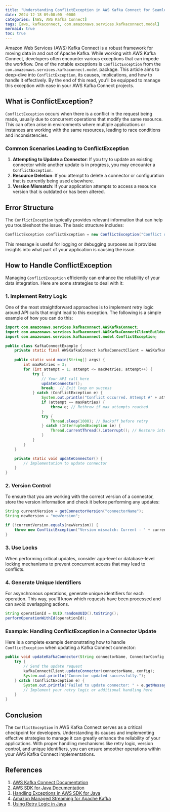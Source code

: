 ```yaml
---
title: "Understanding ConflictException in AWS Kafka Connect for Seamless Data Integration"
date: 2024-12-18 09:00:00 -0000
categories: [AWS, AWS Kafka Connect]
tags: [aws, kafkaconnect, com.amazonaws.services.kafkaconnect.model]
mermaid: true
toc: true
---
```



Amazon Web Services (AWS) Kafka Connect is a robust framework for moving data in and out of Apache Kafka. While working with AWS Kafka Connect, developers often encounter various exceptions that can impede the workflow. One of the notable exceptions is `ConflictException` from the `com.amazonaws.services.kafkaconnect.model` package. This article aims to deep-dive into `ConflictException`, its causes, implications, and how to handle it effectively. By the end of this read, you'll be equipped to manage this exception with ease in your AWS Kafka Connect projects.

## What is ConflictException?

`ConflictException` occurs when there is a conflict in the request being made, usually due to concurrent operations that modify the same resource. This can often arise in environments where multiple applications or instances are working with the same resources, leading to race conditions and inconsistencies.

### Common Scenarios Leading to ConflictException

1. **Attempting to Update a Connector**: If you try to update an existing connector while another update is in progress, you may encounter a `ConflictException`.
2. **Resource Deletion**: If you attempt to delete a connector or configuration that is currently being used elsewhere.
3. **Version Mismatch**: If your application attempts to access a resource version that is outdated or has been altered.

## Error Structure

The `ConflictException` typically provides relevant information that can help you troubleshoot the issue. The basic structure includes:

```java
ConflictException conflictException = new ConflictException("Conflict occurred while processing the request.");
```

This message is useful for logging or debugging purposes as it provides insights into what part of your application is causing the issue.

## How to Handle ConflictException

Managing `ConflictException` efficiently can enhance the reliability of your data integration. Here are some strategies to deal with it:

### 1. Implement Retry Logic

One of the most straightforward approaches is to implement retry logic around API calls that might lead to this exception. The following is a simple example of how you can do this:

```java
import com.amazonaws.services.kafkaconnect.AWSKafkaConnect;
import com.amazonaws.services.kafkaconnect.AWSKafkaConnectClientBuilder;
import com.amazonaws.services.kafkaconnect.model.ConflictException;

public class KafkaConnectExample {
    private static final AWSKafkaConnect kafkaConnectClient = AWSKafkaConnectClientBuilder.defaultClient();
    
    public static void main(String[] args) {
        int maxRetries = 3;
        for (int attempt = 1; attempt <= maxRetries; attempt++) {
            try {
                // Your API call here
                updateConnector();
                break;  // Exit loop on success
            } catch (ConflictException e) {
                System.out.println("Conflict occurred. Attempt #" + attempt);
                if (attempt == maxRetries) {
                    throw e; // Rethrow if max attempts reached
                }
                try {
                    Thread.sleep(1000); // Backoff before retry
                } catch (InterruptedException ie) {
                    Thread.currentThread().interrupt(); // Restore interrupted status
                }
            }
        }
    }

    private static void updateConnector() {
        // Implementation to update connector
    }
}
```

### 2. Version Control

To ensure that you are working with the correct version of a connector, store the version information and check it before performing any updates:

```java
String currentVersion = getConnectorVersion("connectorName");
String newVersion = "newVersion";

if (!currentVersion.equals(newVersion)) {
    throw new ConflictException("Version mismatch: Current - " + currentVersion + ", New - " + newVersion);
}
```

### 3. Use Locks

When performing critical updates, consider app-level or database-level locking mechanisms to prevent concurrent access that may lead to conflicts.

### 4. Generate Unique Identifiers

For asynchronous operations, generate unique identifiers for each operation. This way, you'll know which requests have been processed and can avoid overlapping actions.

```java
String operationId = UUID.randomUUID().toString();
performOperationWithId(operationId);
```

### Example: Handling ConflictException in a Connector Update

Here is a complete example demonstrating how to handle `ConflictException` when updating a Kafka Connect connector:

```java
public void updateKafkaConnector(String connectorName, ConnectorConfig config) {
    try {
        // Send the update request
        kafkaConnectClient.updateConnector(connectorName, config);
        System.out.println("Connector updated successfully.");
    } catch (ConflictException e) {
        System.out.println("Failed to update connector: " + e.getMessage());
        // Implement your retry logic or additional handling here
    }
}
```

## Conclusion

The `ConflictException` in AWS Kafka Connect serves as a critical checkpoint for developers. Understanding its causes and implementing effective strategies to manage it can greatly enhance the reliability of your applications. With proper handling mechanisms like retry logic, version control, and unique identifiers, you can ensure smoother operations within your AWS Kafka Connect implementations.

## References

1. [AWS Kafka Connect Documentation](https://docs.aws.amazon.com/kafka/latest/developerguide/kafka-connect.html)
2. [AWS SDK for Java Documentation](https://docs.aws.amazon.com/sdk-for-java/latest/developer-guide/home.html)
3. [Handling Exceptions in AWS SDK for Java](https://docs.aws.amazon.com/sdk-for-java/latest/developer-guide/java_exception_handling.html)
4. [Amazon Managed Streaming for Apache Kafka](https://aws.amazon.com/msk/)
5. [Using Retry Logic in Java](https://www.baeldung.com/java-retry-logic)